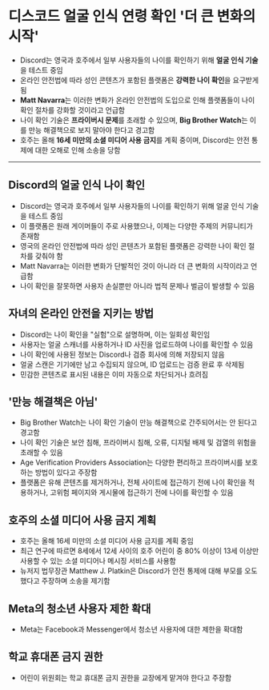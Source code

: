 # 디스코드 얼굴 인식 연령 확인 '더 큰 변화의 시작'


* Discord는 영국과 호주에서 일부 사용자들의 나이를 확인하기 위해 **얼굴 인식 기술**을 테스트 중임
* 온라인 안전법에 따라 성인 콘텐츠가 포함된 플랫폼은 **강력한 나이 확인**을 요구받게 됨
* **Matt Navarra**는 이러한 변화가 온라인 안전법의 도입으로 인해 플랫폼들이 나이 확인 절차를 강화할 것이라고 언급함
* 나이 확인 기술은 **프라이버시 문제**를 초래할 수 있으며, **Big Brother Watch**는 이를 만능 해결책으로 보지 말아야 한다고 경고함
* 호주는 올해 **16세 미만의 소셜 미디어 사용 금지**를 계획 중이며, Discord는 안전 통제에 대한 오해로 인해 소송을 당함

---

Discord의 얼굴 인식 나이 확인
--------------------

* Discord는 영국과 호주에서 일부 사용자들의 나이를 확인하기 위해 얼굴 인식 기술을 테스트 중임
* 이 플랫폼은 원래 게이머들이 주로 사용했으나, 이제는 다양한 주제의 커뮤니티가 존재함
* 영국의 온라인 안전법에 따라 성인 콘텐츠가 포함된 플랫폼은 강력한 나이 확인 절차를 갖춰야 함
* Matt Navarra는 이러한 변화가 단발적인 것이 아니라 더 큰 변화의 시작이라고 언급함
* 나이 확인을 잘못하면 사용자 손실뿐만 아니라 법적 문제나 벌금이 발생할 수 있음

자녀의 온라인 안전을 지키는 방법
------------------

* Discord는 나이 확인을 "실험"으로 설명하며, 이는 일회성 확인임
* 사용자는 얼굴 스캐너를 사용하거나 ID 사진을 업로드하여 나이를 확인할 수 있음
* 나이 확인에 사용된 정보는 Discord나 검증 회사에 의해 저장되지 않음
* 얼굴 스캔은 기기에만 남고 수집되지 않으며, ID 업로드는 검증 완료 후 삭제됨
* 민감한 콘텐츠로 표시된 내용은 이미 자동으로 차단되거나 흐려짐

'만능 해결책은 아님'
------------

* Big Brother Watch는 나이 확인 기술이 만능 해결책으로 간주되어서는 안 된다고 경고함
* 나이 확인 기술은 보안 침해, 프라이버시 침해, 오류, 디지털 배제 및 검열의 위험을 초래할 수 있음
* Age Verification Providers Association는 다양한 편리하고 프라이버시를 보호하는 방법이 있다고 주장함
* 플랫폼은 유해 콘텐츠를 제거하거나, 전체 사이트에 접근하기 전에 나이 확인을 적용하거나, 고위험 페이지와 게시물에 접근하기 전에 나이를 확인할 수 있음

호주의 소셜 미디어 사용 금지 계획
-------------------

* 호주는 올해 16세 미만의 소셜 미디어 사용 금지를 계획 중임
* 최근 연구에 따르면 8세에서 12세 사이의 호주 어린이 중 80% 이상이 13세 이상만 사용할 수 있는 소셜 미디어나 메시징 서비스를 사용함
* 뉴저지 법무장관 Matthew J. Platkin은 Discord가 안전 통제에 대해 부모를 오도했다고 주장하며 소송을 제기함

Meta의 청소년 사용자 제한 확대
-------------------

* Meta는 Facebook과 Messenger에서 청소년 사용자에 대한 제한을 확대함

학교 휴대폰 금지 권한
------------

* 어린이 위원회는 학교 휴대폰 금지 권한을 교장에게 맡겨야 한다고 주장함

